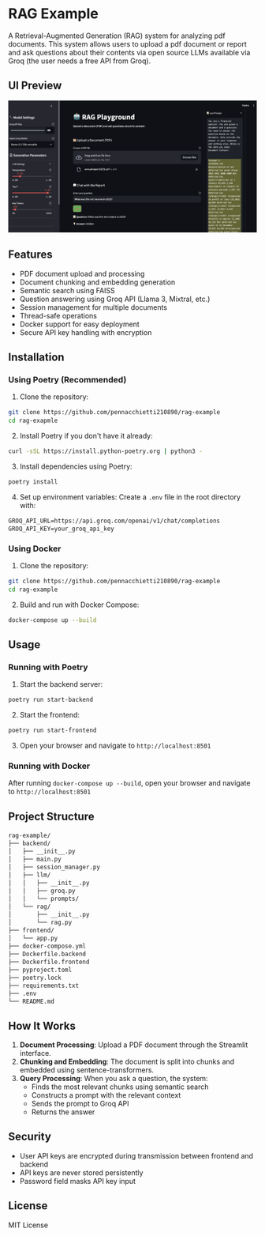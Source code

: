 # RAG Example

A Retrieval-Augmented Generation (RAG) system for analyzing pdf documents. This system allows users to upload a pdf document or report and ask questions about their contents via open source LLMs available via Groq (the user needs a free API from Groq).

## UI Preview

![RAG Application UI Preview](images/UI_preview.png)

## Features

- PDF document upload and processing
- Document chunking and embedding generation
- Semantic search using FAISS
- Question answering using Groq API (Llama 3, Mixtral, etc.)
- Session management for multiple documents
- Thread-safe operations
- Docker support for easy deployment
- Secure API key handling with encryption

## Installation

### Using Poetry (Recommended)

1. Clone the repository:
```bash
git clone https://github.com/pennacchietti210890/rag-example
cd rag-exapmle
```

2. Install Poetry if you don't have it already:
```bash
curl -sSL https://install.python-poetry.org | python3 -
```

3. Install dependencies using Poetry:
```bash
poetry install
```

4. Set up environment variables:
Create a `.env` file in the root directory with:
```
GROQ_API_URL=https://api.groq.com/openai/v1/chat/completions
GROQ_API_KEY=your_groq_api_key
```

### Using Docker

1. Clone the repository:
```bash
git clone https://github.com/pennacchietti210890/rag-example
cd rag-example
```

2. Build and run with Docker Compose:
```bash
docker-compose up --build
```

## Usage

### Running with Poetry

1. Start the backend server:
```bash
poetry run start-backend
```

2. Start the frontend:
```bash
poetry run start-frontend
```

3. Open your browser and navigate to `http://localhost:8501`

### Running with Docker

After running `docker-compose up --build`, open your browser and navigate to `http://localhost:8501`

## Project Structure

```
rag-example/
├── backend/
│   ├── __init__.py
│   ├── main.py
│   ├── session_manager.py
│   ├── llm/
│   │   ├── __init__.py
│   │   ├── groq.py
│   │   └── prompts/
│   └── rag/
│       ├── __init__.py
│       └── rag.py
├── frontend/
│   └── app.py
├── docker-compose.yml
├── Dockerfile.backend
├── Dockerfile.frontend
├── pyproject.toml
├── poetry.lock
├── requirements.txt
├── .env
└── README.md
```

## How It Works

1. **Document Processing**: Upload a PDF document through the Streamlit interface.
2. **Chunking and Embedding**: The document is split into chunks and embedded using sentence-transformers.
3. **Query Processing**: When you ask a question, the system:
   - Finds the most relevant chunks using semantic search
   - Constructs a prompt with the relevant context
   - Sends the prompt to Groq API
   - Returns the answer

## Security

- User API keys are encrypted during transmission between frontend and backend
- API keys are never stored persistently
- Password field masks API key input

## License

MIT License
